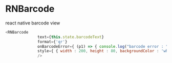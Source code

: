 # RNBarcode
react native barcode view

```javascript
<RNBarcode
              text={this.state.barcodeText}
              format={'qr'}
              onBarcodeError={ (p1) => { console.log("barcode error : ", p1.nativeEvent); } }
              style={ { width : 200, height : 80, backgroundColor : 'white' } }
              />
```


